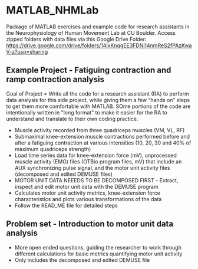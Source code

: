 # MATLAB_NHMLab
Package of MATLAB exercises and example code for research assistants in the Neurophysiology of Human Movement Lab at CU Boulder.
Access zipped folders with data files via this Google Drive Folder: https://drive.google.com/drive/folders/14IxKnqgEE3FDNj14nmReS2fPAzKwaV-z?usp=sharing

Example Project - Fatiguing contraction and ramp contraction analysis
-----------------------------------------------------------------------
Goal of Project = Write all the code for a research assistant (RA) to perform data analysis for this side project, while giving them a few “hands on” steps to get them more comfortable with MATLAB. SOme portions of the code are intentionally written in "long format" to make it easier for the RA to understand and translate to their own coding practice.

-	Muscle activity recorded from three quadriceps muscles (VM, VL, RF)
-	Submaximal knee-extension muscle contractions performed before and after a fatiguing contraction at various intensities (10, 20, 30 and 40% of maximum quadriceps strength)
-	Load time series data for knee-extension force (mV), unprocessed muscle activity (EMG) files (OTBio program files, mV) that include an AUX synchronizing pulse signal, and the motor unit activity files (decomposed and edited DEMUSE files)
-	MOTOR UNIT DATA NEEEDS TO BE DECOMPOSED FIRST - Extract, inspect and edit motor unit data with the DEMUSE program
-	Calculates motor unit activity metrics, knee-extension force characteristics and plots various transformations of the data
-	Follow the READ_ME file for detailed steps


Problem set - Introduction to motor unit data analysis
-----------------------------------------------------------------------
- More open ended questions, guiding the researcher to work through different calculations for basic metrics quantifying motor unit activity
- Only includes the decomposed and edited DEMUSE file
